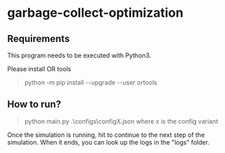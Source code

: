 # garbage-collect-optimization

## Requirements
This program needs to be executed with Python3. 

Please install OR tools
>python -m pip install --upgrade --user ortools
## How to run?
>python main.py .\configs\configX.json 
where x is the config variant

Once the simulation is running, hit <enter> to continue to the next step of the simulation. 
When it ends, you can look up the logs in the "logs" folder.
